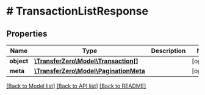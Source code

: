 # # TransactionListResponse

## Properties

Name | Type | Description | Notes
------------ | ------------- | ------------- | -------------
**object** | [**\TransferZero\Model\Transaction[]**](Transaction.md) |  | [optional] 
**meta** | [**\TransferZero\Model\PaginationMeta**](PaginationMeta.md) |  | [optional] 

[[Back to Model list]](../../README.md#documentation-for-models) [[Back to API list]](../../README.md#documentation-for-api-endpoints) [[Back to README]](../../README.md)


